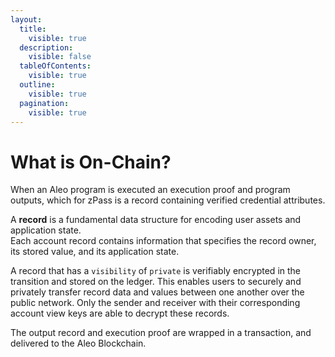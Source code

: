 ```yaml
---
layout:
  title:
    visible: true
  description:
    visible: false
  tableOfContents:
    visible: true
  outline:
    visible: true
  pagination:
    visible: true
---
```


# What is On-Chain?

When an Aleo program is executed an execution proof and program outputs, which for zPass is a record containing verified credential attributes.&#x20;

A **record** is a fundamental data structure for encoding user assets and application state.\
Each account record contains information that specifies the record owner, its stored value, and its application state.&#x20;

A record that has a `visibility` of `private` is verifiably encrypted in the transition and stored on the ledger. This enables users to securely and privately transfer record data and values between one another over the public network. Only the sender and receiver with their corresponding account view keys are able to decrypt these records.

The output record and execution proof are wrapped in a transaction, and delivered to the Aleo Blockchain.
